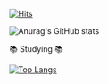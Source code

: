 <!-- 방문자 수 -->
[![Hits](https://hits.seeyoufarm.com/api/count/incr/badge.svg?url=https%3A%2F%2Fgithub.com%2FJin6796&count_bg=%239FADF7&title_bg=%23555555&icon=github.svg&icon_color=%23E7E7E7&title=Today+%2F+Total&edge_flat=false)](https://hits.seeyoufarm.com)

<!-- stat 표시 -->
![Anurag's GitHub stats](https://github-readme-stats.vercel.app/api?username=Jin6796&show_icons=true&theme=default_repocard)

📚 Studying 📚

[![Top Langs](https://github-readme-stats.vercel.app/api/top-langs/?username=anuraghazra&layout=compact)](https://github.com/anuraghazra/github-readme-stats)

<!-- 
**Jin6796/Jin6796** is a ✨ _special_ ✨ repository because its `README.md` (this file) appears on your GitHub profile.

Here are some ideas to get you started:

- 🔭 I’m currently working on ...
- 🌱 I’m currently learning ...
- 👯 I’m looking to collaborate on ...
- 🤔 I’m looking for help with ...
- 💬 Ask me about ...
- 📫 How to reach me: ...
- 😄 Pronouns: ...
- ⚡ Fun fact: ...
-->
